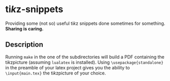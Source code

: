 # ti*k*z-snippets

Providing some (not so) useful ti*k*z snippets done sometimes for something.
**Sharing is caring.**


## Description
Running `make` in the one of the subdirectories will build
a PDF containing the ti*k*zpicture (assuming `lualatex` is installed).
Using `\usepackage{standalone}` in the preamble of your latex project gives
you the ability to `\input{main.tex}` the ti*k*zpicture of your choice.
